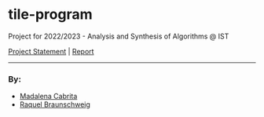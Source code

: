 # tile-program


Project for 2022/2023 - Analysis and Synthesis of Algorithms @ IST

[Project Statement](docs/p1.pdf) | [Report](docs/relatorioP1ASA.pdf) 
___
### By:

- [Madalena Cabrita](https://github.com/zzla333)
- [Raquel Braunschweig](https://github.com/iquelli)
